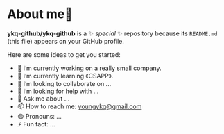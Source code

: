 # About me👋


**ykq-github/ykq-github** is a ✨ _special_ ✨ repository because its `README.md` (this file) appears on your GitHub profile.

Here are some ideas to get you started:

- 🔭 I’m currently working on a really small company.
- 🌱 I’m currently learning 《CSAPP》.
- 👯 I’m looking to collaborate on ...
- 🤔 I’m looking for help with ...
- 💬 Ask me about ...
- 📫 How to reach me: youngykq@gmail.com
- 😄 Pronouns: ...
- ⚡ Fun fact: ...


